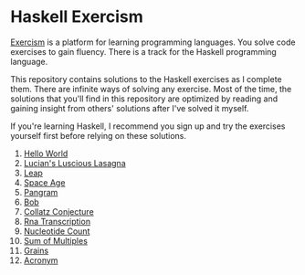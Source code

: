 # Haskell Exercism

[Exercism](https://exercism.io) is a platform for learning programming
languages. You solve code exercises to gain fluency. There is a track for the
Haskell programming language.

This repository contains solutions to the Haskell exercises as I complete them.
There are infinite ways of solving any exercise. Most of the time, the solutions
that you'll find in this repository are optimized by reading and gaining insight
from others' solutions after I've solved it myself.

If you're learning Haskell, I recommend you sign up and try the exercises
yourself first before relying on these solutions.

1. [Hello World](hello-world/src/HelloWorld.hs)
2. [Lucian's Luscious Lasagna](lucians-luscious-lasagna/src/LuciansLusciousLasagna.hs)
3. [Leap](leap/src/LeapYear.hs)
4. [Space Age](space-age/src/SpaceAge.hs)
5. [Pangram](pangram/src/Pangram.hs)
6. [Bob](bob/src/Bob.hs)
7. [Collatz Conjecture](collatz-conjecture/src/CollatzConjecture.hs)
8. [Rna Transcription](rna-transcription/src/DNA.hs)
9. [Nucleotide Count](nucleotide-count/src/DNA.hs)
10. [Sum of Multiples](sum-of-multiples/src/SumOfMultiples.hs)
11. [Grains](grains/src/Grains.hs)
12. [Acronym](acronym/src/Acronym.hs)


